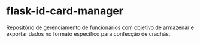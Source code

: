# flask-id-card-manager
Repositório de gerenciamento de funcionários com objetivo de armazenar e exportar dados no formato específico para confecção de crachás.
